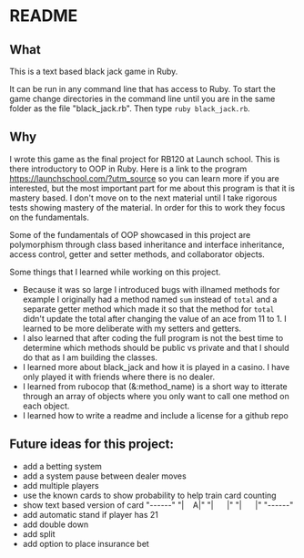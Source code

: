 # README #

## What
This is a text based black jack game in Ruby.

It can be run in any command line that has access to Ruby. To start the game change directories in the command line until you are in the same folder as the file "black_jack.rb". Then type `ruby black_jack.rb`.

## Why
I wrote this game as the final project for RB120 at Launch school. This is there introductory to OOP in Ruby. Here is a link to the program https://launchschool.com/?utm_source so you can learn more if you are interested, but the most important part for me about this program is that it is mastery based. I don't move on to the next material until I take rigorous tests showing mastery of the material. In order for this to work they focus on the fundamentals.

Some of the fundamentals of OOP showcased in this project are polymorphism through class based inheritance and interface inheritance, access control, getter and setter methods, and collaborator objects.

Some things that I learned while working on this project.
  - Because it was so large I introduced bugs with illnamed methods for example I originally had a method named `sum` instead of `total` and a separate getter method which made it so that the method for `total` didn't update the total after changing the value of an ace from 11 to 1. I learned to be more deliberate with my setters and getters.
  - I also learned that after coding the full program is not the best time to determine which methods should be public vs private and that I should do that as I am building the classes.
  - I learned more about black_jack and how it is played in a casino. I have only played it with friends where there is no dealer.
  - I learned from rubocop that (&:method_name) is a short way to itterate through an array of objects where you only want to call one method on each object.
  - I learned how to write a readme and include a license for a github repo


## Future ideas for this project:
  - add a betting system
  - add a system pause between dealer moves
  - add multiple players
  - use the known cards to show probability to help train card counting
  - show text based version of card
"------"
"|&nbsp;&nbsp;&nbsp;&nbsp;A|"
"|&nbsp;&nbsp;&nbsp;&nbsp;&nbsp;&nbsp;|"
"|&nbsp;&nbsp;&nbsp;&nbsp;&nbsp;&nbsp;|"
"------"
  - add automatic stand if player has 21
  - add double down
  - add split
  - add option to place insurance bet
